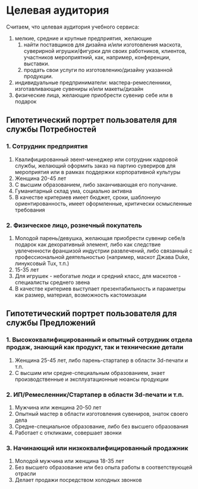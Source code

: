 # Целевая аудитория

Считаем, что целевая аудитория учебного сервиса: 
1. мелкие, средние и крупные предприятия, желающие
   1. найти поставщиков для дизайна и/или изготовления маскота, суверирной игрушки/фигурки для своих работников,
клиентов, участников мероприятний, как, например, конференции, выставки.
   2. продать свои услуги по изготовлению/дизайну указанной продукции.
2. индивидуальные предприниматели: мастера-ремесленники, изготавливающие сувениры и/или макеты/дизайн
3. физические лица, желающие приобрести сувенир себе или в подарок

## Гипотетический портрет пользователя для службы Потребностей
### 1. Сотрудник предприятия
1. Квалифицированный эвент-менеджер или сотрудник кадровой службы, желающий оформить заказ на партию сувериров для
мероприятия или в рамках поддержки корпоративной культуры
2. Женщина 20-45 лет
3. С высшим образованием, либо заканчивающая его получание.
4. Гуманитарный склад ума, социально активна
5. В качестве критериев имеет бюджет, сроки, шаблонную ориентированность, имеет оформленные, критически осмысленные требования

### 2. Физическое лицо, рознечный покупатель
1. Молодой парень/девушка, желающая приобрести сувенир себе/в подарок как декоративный элемент,
либо как следствие увлеченности франшизой индустрии развлечений, либо связанный с профессиональной деятельностью
   (например, маскот Джава Duke, линуксовый Tux, т.п.)
2. 15-35 лет
3. Для игрушек - небогатые люди и средний класс, для маскотов - специалисты среднего звена
4. В качестве критериев выступает презентабильность и параметры как размер, материал, возможность кастомизации

## Гипотетический портрет пользователя для службы Предложений
 
### 1. Высококвалифицированный и опытный сотрудник отдела продаж, знающий как продукт, так и технические детали
1. Женщина 25-45 лет, либо парень-стартапер в области 3d-печати и т.п.
2. С высшим или средне-специальным образованием, знает производственные и эксплуатационные нюансы продукции

### 2. ИП/Ремесленник/Стартапер в области 3d-печати и т.п.
1. Мужчина или женщина 20-50 лет
2. Опытный мастер в области изготовления сувениров, знаток своего дела 
3. Средне-специальное образование, либо без высшего образования
4. Работает с откликами, совершает звонки

### 3. Начинающий или низкоквалифицированный продажник
1. Молодой мужчина или женщина 18-35 лет
2. Без высшего образование или без опыта работы в соответствующей отрасли
3. Делает продажи посредством холодных звонков



